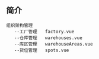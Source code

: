 ## 简介
    组织架构管理
       --工厂管理   factory.vue
       --仓库管理   warehouses.vue
       --库区管理   warehouseAreas.vue
       --货位管理   spots.vue
      
